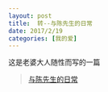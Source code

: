 ```yaml
---
layout: post
title:  转--与陈先生的日常
date: 2017/2/19 
categories: [我的爱]
---
```


这是老婆大人随性而写的一篇
> [与陈先生的日常](http://www.jianshu.com/p/031b44be9b60)